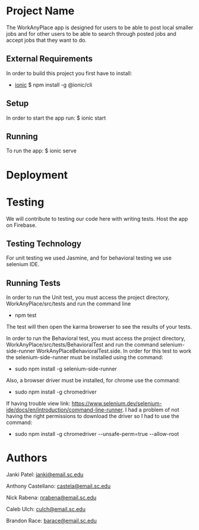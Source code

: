 # Project Name

The WorkAnyPlace app is designed for users to be able to post local smaller jobs and for other users to be able to search through posted jobs and accept jobs that they want to do.  


## External Requirements

In order to build this project you first have to install:
* [ionic](https://ionicframework.com/docs/intro/cli)
$ npm install -g @ionic/cli


## Setup

In order to start the app run:
$ ionic start 


## Running

To run the app:
$ ionic serve

# Deployment


# Testing


We will contribute to testing our code here with writing tests.
Host the app on Firebase.

## Testing Technology
For unit testing we used Jasmine, and for behavioral testing we use selenium IDE.

## Running Tests
In order to run the Unit test, you must access the project directory, WorkAnyPlace/src/tests and run the command line 
* npm test

The test will then open the karma browerser to see the results of your tests. 

In order to run the Behavioral test, you must access the project directory, WorkAnyPlace/src/tests/BehavioralTest and run the command selenium-side-runner WorkAnyPlaceBehavioralTest.side. In order for this test to work the selenium-side-runner must be installed using the command: 
* sudo npm install -g selenium-side-runner

Also, a browser driver must be installed, for chrome use the command: 
* sudo npm install -g chromedriver 

If having trouble view link: https://www.selenium.dev/selenium-ide/docs/en/introduction/command-line-runner. I had a problem of not having the right permissions to download the driver so I had to use the command:
* sudo npm install -g chromedriver --unsafe-perm=true --allow-root

# Authors
Janki Patel: janki@email.sc.edu

Anthony Castellano: castela@email.sc.edu

Nick Rabena: nrabena@email.sc.edu

Caleb Ulch: culch@email.sc.edu

Brandon Race: barace@email.sc.edu
